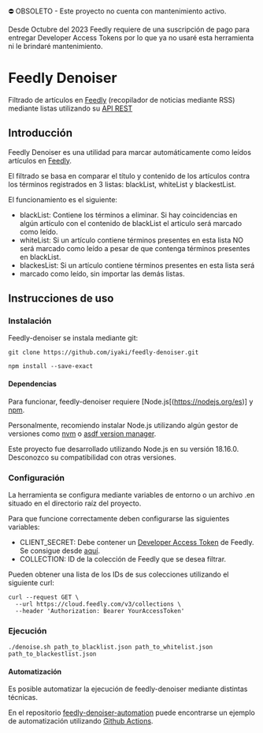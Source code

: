 ⛔️ OBSOLETO - Este proyecto no cuenta con mantenimiento activo.

Desde Octubre del 2023 Feedly requiere de una suscripción de pago para entregar
Developer Access Tokens por lo que ya no usaré esta herramienta ni le brindaré
mantenimiento.

# Feedly Denoiser

Filtrado de artículos en [Feedly](https://feedly.com/) (recopilador de noticias
mediante RSS) mediante listas utilizando su
[API REST](https://developer.feedly.com/)

## Introducción

Feedly Denoiser es una utilidad para marcar automáticamente como leídos
artículos en [Feedly](https://feedly.com/).

El filtrado se basa en comparar el título y contenido de los artículos contra
los términos registrados en 3 listas: blackList, whiteList y blackestList.

El funcionamiento es el siguiente:

- blackList: Contiene los términos a eliminar. Si hay coincidencias en algún
  artículo con el contenido de blackList el articulo será marcado como leído.
- whiteList: Si un artículo contiene términos presentes en esta lista NO será
  marcado como leído a pesar de que contenga términos presentes en blackList.
- blackesList: Si un artículo contiene términos presentes en esta lista será
- marcado como leído, sin importar las demás listas.

## Instrucciones de uso

### Instalación

Feedly-denoiser se instala mediante git:

```shell
git clone https://github.com/iyaki/feedly-denoiser.git

npm install --save-exact
```

#### Dependencias

Para funcionar, feedly-denoiser requiere [Node.js[(https://nodejs.org/es)] y
[npm](https://nodejs.org/es/docs/meta/topics/dependencies#npm).

Personalmente, recomiendo instalar Node.js utilizando algún gestor de versiones
como [nvm](https://github.com/nvm-sh/nvm) o
[asdf version manager](https://asdf-vm.com/).

Este proyecto fue desarrollado utilizando Node.js en su versión 18.16.0.
Desconozco su compatibilidad con otras versiones.

### Configuración

La herramienta se configura mediante variables de entorno o un archivo .en
situado en el directorio raíz del proyecto.

Para que funcione correctamente deben configurarse las siguientes variables:

- CLIENT_SECRET: Debe contener un [Developer Access Token](https://developer.feedly.com/v3/developer/)
  de Feedly. Se consigue desde [aquí](https://feedly.com/v3/auth/dev).
- COLLECTION: ID de la colección de Feedly que se desea filtrar.

Pueden obtener una lista de los IDs de sus colecciones utilizando el siguiente
curl:

```shell
curl --request GET \
  --url https://cloud.feedly.com/v3/collections \
  --header 'Authorization: Bearer YourAccessToken'
```

### Ejecución

```shell
./denoise.sh path_to_blacklist.json path_to_whitelist.json path_to_blackestlist.json
```

#### Automatización

Es posible automatizar la ejecución de feedly-denoiser mediante distintas
técnicas.

En el repositorio [feedly-denoiser-automation](https://github.com/iyaki/feedly-denoiser-automation)
puede encontrarse un ejemplo de automatización utilizando
[Github Actions](https://github.com/features/actions).
